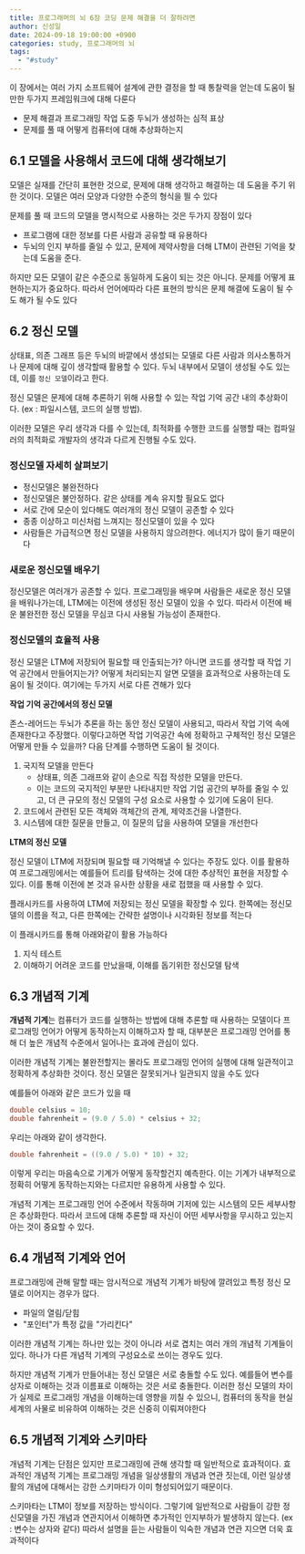 ```yaml
---
title: 프로그래머의 뇌 6장 코딩 문제 해결을 더 잘하려면
author: 신성일
date: 2024-09-18 19:00:00 +0900
categories: study, 프로그래머의 뇌
tags:
  - "#study"
---
```

이 장에서는 여러 가지 소프트웨어 설계에 관한 결정을 할 때 통찰력을 얻는데 도움이 될 만한 두가지 프레임워크에 대해 다룬다
- 문제 해결과 프로그래밍 작업 도중 두뇌가 생성하는 심적 표상
- 문제를 풀 때 어떻게 컴퓨터에 대해 추상화하는지



## 6.1 모델을 사용해서 코드에 대해 생각해보기

모델은 실재를 간단히 표현한 것으로, 문제에 대해 생각하고 해결하는 데 도움을 주기 위한 것이다. 모델은 여러 모양과 다양한 수준의 형식을 띌 수 있다

문제를 풀 때 코드의 모델을 명시적으로 사용하는 것은 두가지 장점이 있다
- 프로그램에 대한 정보를 다른 사람과 공유할 때 유용하다
- 두뇌의 인지 부하를 줄일 수 있고, 문제에 제약사항을 더해 LTM이 관련된 기억을 찾는데 도움을 준다.

하지만 모든 모델이 같은 수준으로 동일하게 도움이 되는 것은 아니다. 문제를 어떻게 표현하는지가 중요하다. 따라서 언어에따라 다른 표현의 방식은 문제 해결에 도움이 될 수도 해가 될 수도 있다

## 6.2 정신 모델

상태표, 의존 그래프 등은 두뇌의 바깥에서 생성되는 모델로 다른 사람과 의사소통하거나 문제에 대해 깊이 생각할때 활용할 수 있다. 두뇌 내부에서 모델이 생성될 수도 있는데, 이를 `정신 모델`이라고 한다.

정신 모델은 문제에 대해 추론하기 위해 사용할 수 있는 작업 기억 공간 내의 추상화이다. (ex : 파일시스템, 코드의 실행 방법).

이러한 모델은 우리 생각과 다를 수 있는데,  최적화를 수행한 코드를 실행할 때는 컴파일러의 최적화로 개발자의 생각과 다르게 진행될 수도 있다.

### 정신모델 자세히 살펴보기

- 정신모델은 불완전하다
- 정신모델은 불안정하다. 같은 상태를 계속 유지할 필요도 없다
- 서로 간에 모순이 있다해도 여러개의 정신 모델이 공존할 수 있다
- 종종 이상하고 미신처럼 느껴지는 정신모델이 있을 수 있다
- 사람들은 가급적으면 정신 모델을 사용하지 않으려한다. 에너지가 많이 들기 때문이다


### 새로운 정신모델 배우기

정신모델은 여러개가 공존할 수 있다. 프로그래밍을 배우며 사람들은 새로운 정신 모델을 배워나가는데, LTM에는 이전에 생성된 정신 모델이 있을 수 있다. 따라서 이전에 배운 불완전한 정신 모델을 무심코 다시 사용될 가능성이 존재한다.

### 정신모델의 효율적 사용

정신 모델은 LTM에 저장되어 필요할 때 인출되는가? 아니면 코드를 생각할 때 작업 기억 공간에서 만들어지는가? 어떻게 처리되는지 알면 모델을 효과적으로 사용하는데 도움이 될 것이다. 여기에는 두가지 서로 다른 견해가 있다

**작업 기억 공간에서의 정신 모델**

존스-레어드는 두뇌가 추론을 하는 동안 정신 모델이 사용되고, 따라서 작업 기억 속에 존재한다고 주장했다. 이렇다고하면 작업 기억공간 속에 정확하고 구체적인 정신 모델은 어떻게 만들 수 있을까? 다음 단계를 수행하면 도움이 될 것이다.

1. 국지적 모델을 만든다
	- 상태표, 의존 그래프와 같이 손으로 직접 작성한 모델을 만든다. 
	- 이는 코드의 국지적인 부분만 나타내지만 작업 기업 공간의 부하를 줄일 수 있고, 더 큰 규모의 정신 모델의 구성 요소로 사용할 수 있기에 도움이 된다.
2. 코드에서 관련된 모든 객체와 객체간의 관계, 제약조건을 나열한다.
3. 시스템에 대한 질문을 만들고, 이 질문의 답을 사용하여 모델을 개선한다


**LTM의 정신 모델**

정신 모델이 LTM에 저장되며 필요할 때 기억해낼 수 있다는 주장도 있다. 이를 활용하여 프로그래밍에서는 예를들어 트리를 탐색하는 것에 대한 추상적인 표현을 저장할 수 있다. 이를 통해 이전에 본 것과 유사한 상황을 새로 접했을 때 사용할 수 있다. 

플래시카드를 사용하여 LTM에 저장되는 정신 모델을 확장할 수 있다. 한쪽에는 정신모델의 이름을 적고, 다른 한쪽에는 간략한 설명이나 시각화된 정보를 적는다

이 플래시카드를 통해 아래와같이 활용 가능하다
1. 지식 테스트 
2. 이해하기 어려운 코드를 만났을때, 이해를 돕기위한 정신모델 탐색

## 6.3 개념적 기계

**개념적 기계**는 컴퓨터가 코드를 실행하는 방법에 대해 추론할 때 사용하는 모델이다
프로그래밍 언어가 어떻게 동작하는지 이해하고자 할 때, 대부분은 프로그래밍 언어를 통해 더 높은 개념적 수준에서 일어나는 효과에 관심이 있다.

이러한 개념적 기계는 불완전할지는 몰라도 프로그래밍 언어의 실행에 대해 일관적이고 정확하게 추상화한 것이다. 정신 모델은 잘못되거나 일관되지 않을 수도 있다

예를들어 아래와 같은 코드가 있을 때 
```c
double celsius = 10;
double fahrenheit = (9.0 / 5.0) * celsius + 32;
```

우리는 아래와 같이 생각한다.

```c
double fahrenheit = ((9.0 / 5.0) * 10) + 32;
```

이렇게 우리는 마음속으로 기계가 어떻게 동작할건지 예측한다. 이는 기계가 내부적으로 정확히 어떻게 동작하는지와는 다르지만 유용하게 사용할 수 있다.

개념적 기계는 프로그래밍 언어 수준에서 작동하며 기저에 있는 시스템의 모든 세부사항은 추상화한다. 따라서 코드에 대해 추론할 때 자신이 어떤 세부사항을 무시하고 있는지 아는 것이 중요할 수 있다.


## 6.4 개념적 기계와 언어

프로그래밍에 관해 말할 때는 암시적으로 개념적 기계가 바탕에 깔려있고 특정 정신 모델로 이어지는 경우가 많다.
- 파일의 열림/닫힘
- "포인터"가 특정 값을 "가리킨다"

이러한 개념적 기계는 하나만 있는 것이 아니라 서로 겹치는 여러 개의 개념적 기계들이 있다. 하나가 다른 개념적 기계의 구성요소로 쓰이는 경우도 있다.

하지만 개념적 기계가 만들어내는 정신 모델은 서로 충돌할 수도 있다. 예를들어 변수를 상자로 이해하는 것과 이름표로 이해하는 것은 서로 충돌한다. 이러한 정신 모델의 차이가 실제로 프로그래밍 개념을 이해하는데 영향을 끼칠 수 있으니, 컴퓨터의 동작을 현실 세계의 사물로 비유하여 이해하는 것은 신중히 이뤄져야한다


## 6.5 개념적 기계와 스키마타

개념적 기계는 단점은 있지만 프로그래밍에 관해 생각할 때 일반적으로 효과적이다. 효과적인 개념적 기계는 프로그래밍 개념을 일상생활의 개념과 연관 짓는데, 이런 일상생활의 개념에 대해서는 강한 스키마타가 이미 형성되어있기 때문이다.

스키마타는 LTM이 정보를 저장하는 방식이다. 그렇기에 일반적으로 사람들이 강한 정신모델을 가진 개념과 연관지어서 이해하면 추가적인 인지부하가 발생하지 않는다. (ex : 변수는 상자와 같다) 따라서 설명을 듣는 사람들이 익숙한 개념과 연관 지으면 더욱 효과적이다
  